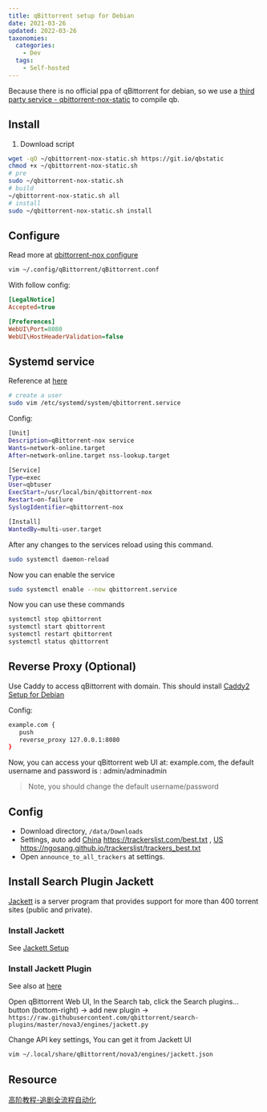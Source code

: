 ```yaml
---
title: qBittorrent setup for Debian
date: 2021-03-26
updated: 2022-03-26
taxonomies:
  categories:
    - Dev
  tags:
    - Self-hosted
---
```


Because there is no official ppa of qBittorrent for debian, so we use a [third party service - qbittorrent-nox-static](https://github.com/userdocs/qbittorrent-nox-static) to compile qb.

<!-- more -->

## Install

1. Download script

```bash
wget -qO ~/qbittorrent-nox-static.sh https://git.io/qbstatic
chmod +x ~/qbittorrent-nox-static.sh
# pre
sudo ~/qbittorrent-nox-static.sh
# build
~/qbittorrent-nox-static.sh all
# install
sudo ~/qbittorrent-nox-static.sh install
```

## Configure

Read more at [qbittorrent-nox configure](https://userdocs.github.io/qbittorrent-nox-static/#/install-qbittorrent?id=configuring-qbittorrent)

```bash
vim ~/.config/qBittorrent/qBittorrent.conf
```

With follow config:

```ini
[LegalNotice]
Accepted=true

[Preferences]
WebUI\Port=8080
WebUI\HostHeaderValidation=false
```

## Systemd service

Reference at [here](https://userdocs.github.io/qbittorrent-nox-static/#/systemd)

```bash
# create a user
sudo vim /etc/systemd/system/qbittorrent.service
```

Config:

```bash
[Unit]
Description=qBittorrent-nox service
Wants=network-online.target
After=network-online.target nss-lookup.target

[Service]
Type=exec
User=qbtuser
ExecStart=/usr/local/bin/qbittorrent-nox
Restart=on-failure
SyslogIdentifier=qbittorrent-nox

[Install]
WantedBy=multi-user.target
```

After any changes to the services reload using this command.

```bash
sudo systemctl daemon-reload
```

Now you can enable the service

```bash
sudo systemctl enable --now qbittorrent.service
```

Now you can use these commands

```bash
systemctl stop qbittorrent
systemctl start qbittorrent
systemctl restart qbittorrent
systemctl status qbittorrent

```

## Reverse Proxy (Optional)

Use Caddy to access qBittorrent with domain. This should install [Caddy2 Setup for Debian](/content/blog/caddy2-setup-for-debian.en.md)

Config:

```bash
example.com {
   push
   reverse_proxy 127.0.0.1:8080
}

```

Now, you can access your qBittorrent web UI at: example.com, the default username and password is : admin/adminadmin

> Note, you should change the default username/password

## Config

- Download directory, `/data/Downloads`
- Settings, auto add [China](https://github.com/XIU2/TrackersListCollection) <https://trackerslist.com/best.txt> , [US](https://github.com/ngosang/trackerslist) <https://ngosang.github.io/trackerslist/trackers_best.txt>
- Open `announce_to_all_trackers` at settings.

## Install Search Plugin Jackett

[Jackett](https://github.com/Jackett/Jackett) is a server program that provides support for more than 400 torrent sites (public and private).

### Install Jackett

See [Jackett Setup](/content/blog/jackett-setup.md)

### Install Jackett Plugin

See also at [here](https://github.com/qbittorrent/search-plugins/wiki/How-to-configure-Jackett-plugin)

Open qBittorrent Web UI, In the Search tab, click the Search plugins... button (bottom-right) -> add new plugin -> `https://raw.githubusercontent.com/qbittorrent/search-plugins/master/nova3/engines/jackett.py`

Change API key settings, You can get it from Jackett UI

```bash
vim ~/.local/share/qBittorrent/nova3/engines/jackett.json
```

## Resource

[高阶教程-追剧全流程自动化](https://sleele.com/2020/03/16/高阶教程-追剧全流程自动化/)
